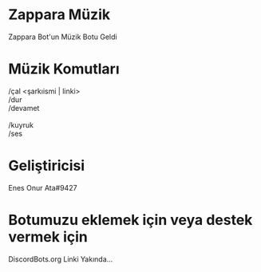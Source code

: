 # Zappara Müzik
Zappara Bot'un Müzik Botu Geldi

# Müzik Komutları
/çal <şarkıismi | linki>
<br/>/dur
<br/>/devamet
<br/><br/>/kuyruk
<br/>/ses <ses seviyesi>

# Geliştiricisi
Enes Onur Ata#9427

# Botumuzu eklemek için veya destek vermek için
DiscordBots.org Linki Yakında...
